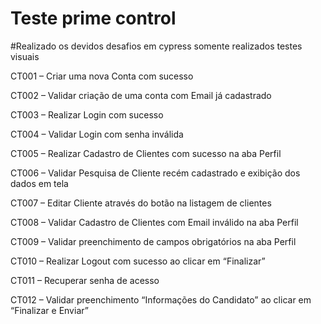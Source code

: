 # Teste prime control

#Realizado os devidos desafios em cypress somente realizados testes visuais

CT001 – Criar uma nova Conta com sucesso

CT002 – Validar criação de uma conta com Email já cadastrado

CT003 – Realizar Login com sucesso

CT004 – Validar Login com senha inválida

CT005 – Realizar Cadastro de Clientes com sucesso na aba Perfil

CT006 – Validar Pesquisa de Cliente recém cadastrado e exibição dos dados em tela

CT007 – Editar Cliente através do botão na listagem de clientes

CT008 – Validar Cadastro de Clientes com Email inválido na aba Perfil

CT009 – Validar preenchimento de campos obrigatórios na aba Perfil

CT010 – Realizar Logout com sucesso ao clicar em “Finalizar”

CT011 – Recuperar senha de acesso

CT012 – Validar preenchimento “Informações do Candidato” ao clicar em “Finalizar e Enviar”


